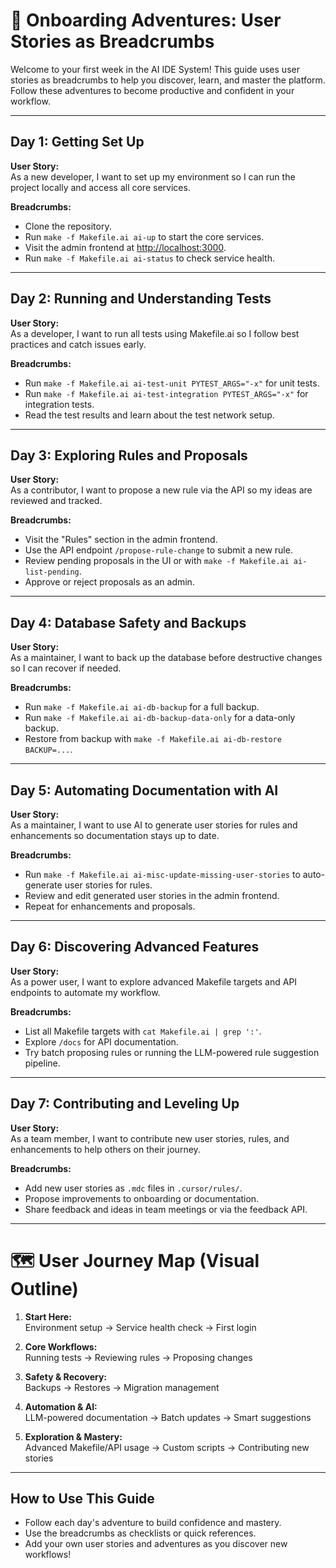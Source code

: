 # 🧭 Onboarding Adventures: User Stories as Breadcrumbs

Welcome to your first week in the AI IDE System! This guide uses user stories as breadcrumbs to help you discover, learn, and master the platform. Follow these adventures to become productive and confident in your workflow.

---

## Day 1: Getting Set Up
**User Story:**  
As a new developer, I want to set up my environment so I can run the project locally and access all core services.

**Breadcrumbs:**
- Clone the repository.
- Run `make -f Makefile.ai ai-up` to start the core services.
- Visit the admin frontend at [http://localhost:3000](http://localhost:3000).
- Run `make -f Makefile.ai ai-status` to check service health.

---

## Day 2: Running and Understanding Tests
**User Story:**  
As a developer, I want to run all tests using Makefile.ai so I follow best practices and catch issues early.

**Breadcrumbs:**
- Run `make -f Makefile.ai ai-test-unit PYTEST_ARGS="-x"` for unit tests.
- Run `make -f Makefile.ai ai-test-integration PYTEST_ARGS="-x"` for integration tests.
- Read the test results and learn about the test network setup.

---

## Day 3: Exploring Rules and Proposals
**User Story:**  
As a contributor, I want to propose a new rule via the API so my ideas are reviewed and tracked.

**Breadcrumbs:**
- Visit the "Rules" section in the admin frontend.
- Use the API endpoint `/propose-rule-change` to submit a new rule.
- Review pending proposals in the UI or with `make -f Makefile.ai ai-list-pending`.
- Approve or reject proposals as an admin.

---

## Day 4: Database Safety and Backups
**User Story:**  
As a maintainer, I want to back up the database before destructive changes so I can recover if needed.

**Breadcrumbs:**
- Run `make -f Makefile.ai ai-db-backup` for a full backup.
- Run `make -f Makefile.ai ai-db-backup-data-only` for a data-only backup.
- Restore from backup with `make -f Makefile.ai ai-db-restore BACKUP=...`.

---

## Day 5: Automating Documentation with AI
**User Story:**  
As a maintainer, I want to use AI to generate user stories for rules and enhancements so documentation stays up to date.

**Breadcrumbs:**
- Run `make -f Makefile.ai ai-misc-update-missing-user-stories` to auto-generate user stories for rules.
- Review and edit generated user stories in the admin frontend.
- Repeat for enhancements and proposals.

---

## Day 6: Discovering Advanced Features
**User Story:**  
As a power user, I want to explore advanced Makefile targets and API endpoints to automate my workflow.

**Breadcrumbs:**
- List all Makefile targets with `cat Makefile.ai | grep ':'`.
- Explore `/docs` for API documentation.
- Try batch proposing rules or running the LLM-powered rule suggestion pipeline.

---

## Day 7: Contributing and Leveling Up
**User Story:**  
As a team member, I want to contribute new user stories, rules, and enhancements to help others on their journey.

**Breadcrumbs:**
- Add new user stories as `.mdc` files in `.cursor/rules/`.
- Propose improvements to onboarding or documentation.
- Share feedback and ideas in team meetings or via the feedback API.

---

# 🗺️ User Journey Map (Visual Outline)

1. **Start Here:**  
   Environment setup → Service health check → First login

2. **Core Workflows:**  
   Running tests → Reviewing rules → Proposing changes

3. **Safety & Recovery:**  
   Backups → Restores → Migration management

4. **Automation & AI:**  
   LLM-powered documentation → Batch updates → Smart suggestions

5. **Exploration & Mastery:**  
   Advanced Makefile/API usage → Custom scripts → Contributing new stories

---

## How to Use This Guide
- Follow each day's adventure to build confidence and mastery.
- Use the breadcrumbs as checklists or quick references.
- Add your own user stories and adventures as you discover new workflows! 